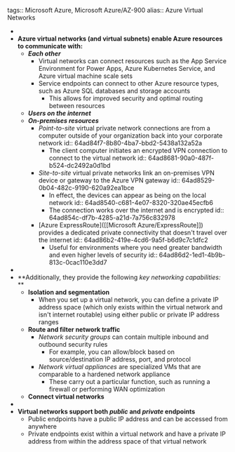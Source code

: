 tags:: Microsoft Azure, Microsoft Azure/AZ-900
alias:: Azure Virtual Networks

-
- **Azure virtual networks (and virtual subnets) enable Azure resources to communicate with:**
	- ***Each other***
		- Virtual networks can connect resources such as the App Service Environment for Power Apps, Azure Kubernetes Service, and Azure virtual machine scale sets
		- Service endpoints can connect to other Azure resource types, such as Azure SQL databases and storage accounts
			- This allows for improved security and optimal routing between resources
	- ***Users on the internet***
	- ***On-premises resources***
		- *Point-to-site* virtual private network connections are from a computer outside of your organization back into your corporate network
		  id:: 64ad84f7-8b80-4ba7-bbd2-5438a132a52a
			- The client computer initiates an encrypted VPN connection to connect to the virtual network
			  id:: 64ad8681-90a0-487f-b524-dc2492a0d1bd
		- *Site-to-site* virtual private networks link an on-premises VPN device or gateway to the Azure VPN gateway
		  id:: 64ad8529-0b04-482c-9190-620a92ea1bce
			- In effect, the devices can appear as being on the local network
			  id:: 64ad8540-c681-4e07-8320-320ae45ecfb6
			- The connection works over the internet and is encrypted
			  id:: 64ad854c-df7b-4285-a21d-7a756c832978
		- [Azure ExpressRoute]([[Microsoft Azure/ExpressRoute]]) provides a dedicated private connectivity that doesn't travel over the internet
		  id:: 64ad86b2-419e-4cd6-9a5f-b6d9c7c1dfc2
			- Useful for environments where you need greater bandwidth and even higher levels of security
			  id:: 64ad86d2-1ed1-4b9b-813c-0cac110e3dd7
-
- **Additionally, they provide the following *key networking capabilities:* **
	- **Isolation and segmentation**
		- When you set up a virtual network, you can define a private IP address space (which only exists within the virtual network and isn't internet routable) using either public or private IP address ranges
	- **Route and filter network traffic**
		- *Network security groups* can contain multiple inbound and outbound security rules
			- For example, you can allow/block based on source/destination IP address, port, and protocol
		- *Network virtual appliances* are specialized VMs that are comparable to a hardened network appliance
			- These carry out a particular function, such as running a firewall or performing WAN optimization
	- **Connect virtual networks**
-
- **Virtual networks support both *public* and *private* endpoints**
	- Public endpoints have a public IP address and can be accessed from anywhere
	- Private endpoints exist within a virtual network and have a private IP address from within the address space of that virtual network